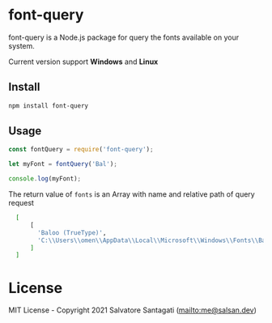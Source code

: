 # font-query

font-query is a Node.js package for query the fonts available on your system.

Current version support **Windows** and **Linux**

## Install

```bash
npm install font-query
```

## Usage

```js
const fontQuery = require('font-query');

let myFont = fontQuery('Bal');

console.log(myFont);
```

The return value of  `fonts` is an Array with name and relative path of query request

```bash
  [
      [
        'Baloo (TrueType)',
        'C:\\Users\\omen\\AppData\\Local\\Microsoft\\Windows\\Fonts\\Baloo-Regular.ttf'
      ]
  ]
```
# License

MIT License - Copyright 2021 Salvatore Santagati (<mailto:me@salsan.dev>)
